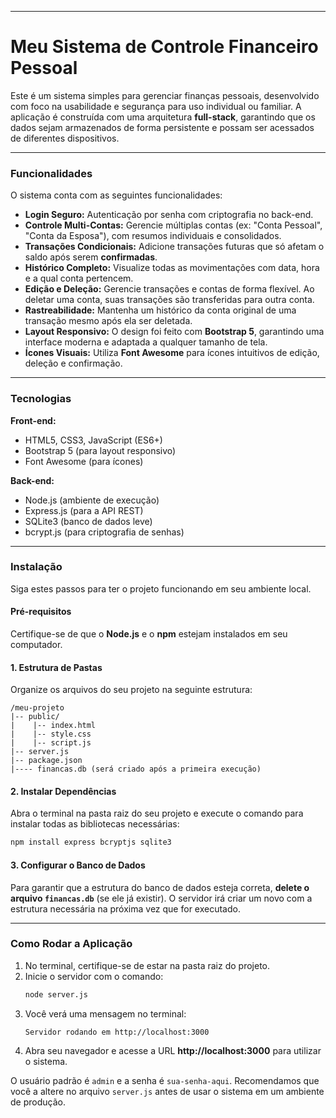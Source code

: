
-----

# Meu Sistema de Controle Financeiro Pessoal

Este é um sistema simples para gerenciar finanças pessoais, desenvolvido com foco na usabilidade e segurança para uso individual ou familiar. A aplicação é construída com uma arquitetura **full-stack**, garantindo que os dados sejam armazenados de forma persistente e possam ser acessados de diferentes dispositivos.

-----

### Funcionalidades

O sistema conta com as seguintes funcionalidades:

  - **Login Seguro:** Autenticação por senha com criptografia no back-end.
  - **Controle Multi-Contas:** Gerencie múltiplas contas (ex: "Conta Pessoal", "Conta da Esposa"), com resumos individuais e consolidados.
  - **Transações Condicionais:** Adicione transações futuras que só afetam o saldo após serem **confirmadas**.
  - **Histórico Completo:** Visualize todas as movimentações com data, hora e a qual conta pertencem.
  - **Edição e Deleção:** Gerencie transações e contas de forma flexível. Ao deletar uma conta, suas transações são transferidas para outra conta.
  - **Rastreabilidade:** Mantenha um histórico da conta original de uma transação mesmo após ela ser deletada.
  - **Layout Responsivo:** O design foi feito com **Bootstrap 5**, garantindo uma interface moderna e adaptada a qualquer tamanho de tela.
  - **Ícones Visuais:** Utiliza **Font Awesome** para ícones intuitivos de edição, deleção e confirmação.

-----

### Tecnologias

**Front-end:**

  - HTML5, CSS3, JavaScript (ES6+)
  - Bootstrap 5 (para layout responsivo)
  - Font Awesome (para ícones)

**Back-end:**

  - Node.js (ambiente de execução)
  - Express.js (para a API REST)
  - SQLite3 (banco de dados leve)
  - bcrypt.js (para criptografia de senhas)

-----

### Instalação

Siga estes passos para ter o projeto funcionando em seu ambiente local.

#### Pré-requisitos

Certifique-se de que o **Node.js** e o **npm** estejam instalados em seu computador.

#### 1\. Estrutura de Pastas

Organize os arquivos do seu projeto na seguinte estrutura:

```
/meu-projeto
|-- public/
|    |-- index.html
|    |-- style.css
|    |-- script.js
|-- server.js
|-- package.json
|---- financas.db (será criado após a primeira execução)
```

#### 2\. Instalar Dependências

Abra o terminal na pasta raiz do seu projeto e execute o comando para instalar todas as bibliotecas necessárias:

```bash
npm install express bcryptjs sqlite3
```

#### 3\. Configurar o Banco de Dados

Para garantir que a estrutura do banco de dados esteja correta, **delete o arquivo `financas.db`** (se ele já existir). O servidor irá criar um novo com a estrutura necessária na próxima vez que for executado.

-----

### Como Rodar a Aplicação

1.  No terminal, certifique-se de estar na pasta raiz do projeto.
2.  Inicie o servidor com o comando:
    ```bash
    node server.js
    ```
3.  Você verá uma mensagem no terminal:
    ```
    Servidor rodando em http://localhost:3000
    ```
4.  Abra seu navegador e acesse a URL **http://localhost:3000** para utilizar o sistema.

O usuário padrão é `admin` e a senha é `sua-senha-aqui`. Recomendamos que você a altere no arquivo `server.js` antes de usar o sistema em um ambiente de produção.
